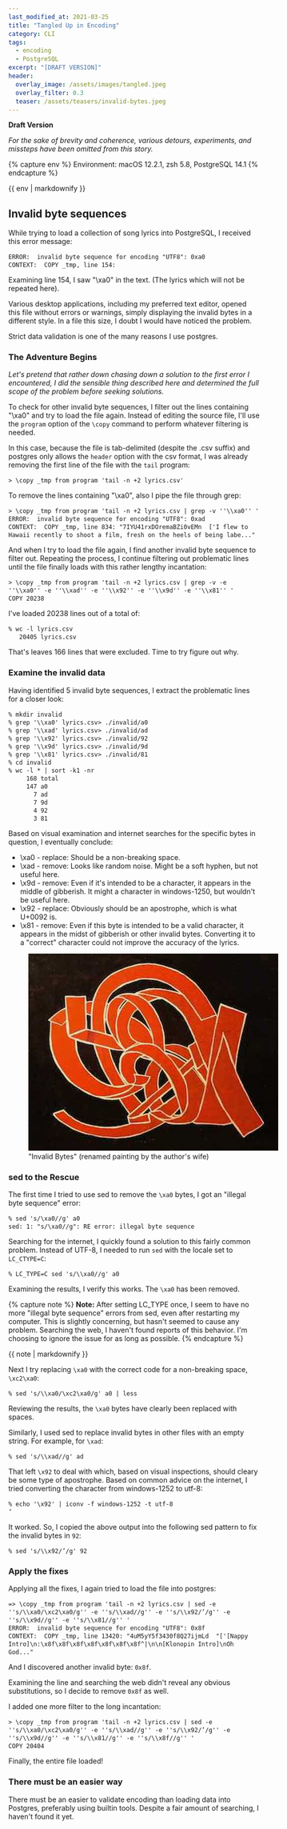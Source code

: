 ```yaml
---
last_modified_at: 2021-03-25
title: "Tangled Up in Encoding"
category: CLI
tags:
  - encoding
  - PostgreSQL
excerpt: "[DRAFT VERSION]"
header:
  overlay_image: /assets/images/tangled.jpeg
  overlay_filter: 0.3
  teaser: /assets/teasers/invalid-bytes.jpeg
---
```


**Draft Version**

*For the sake of brevity and coherence, various detours, experiments, and missteps have been omitted from this story.*

{% capture env %}
Environment: macOS 12.2.1, zsh 5.8, PostgreSQL 14.1
{% endcapture %}<div class="notice">{{ env | markdownify }}</div>

## Invalid byte sequences

While trying to load a collection of song lyrics into PostgreSQL, I received this error message:

```
ERROR:  invalid byte sequence for encoding "UTF8": 0xa0
CONTEXT:  COPY _tmp, line 154:
```

Examining line 154, I saw "\xa0" in the text. (The lyrics which will not be repeated here).

Various desktop applications, including my preferred text editor, opened this file without errors or warnings, simply displaying the invalid bytes in a different style. In a file this size, I doubt I would have noticed the problem.

Strict data validation is one of the many reasons I use postgres.

### The Adventure Begins

*Let's pretend that rather down chasing down a solution to the first error I encountered, I did the sensible thing described here and determined the full scope of the problem before seeking solutions.*

To check for other invalid byte sequences, I filter out the lines containing "\xa0" and try to load the file again. Instead of editing the source file, I'll use the `program` option of the `\copy` command to perform whatever filtering is needed.

In this case, because the file is tab-delimited (despite the .csv suffix) and postgres only allows the `header` option with the csv format, I was already removing the first line of the file with the `tail` program:

```
> \copy _tmp from program 'tail -n +2 lyrics.csv'
```

To remove the lines containing "\xa0", also I pipe the file through grep:

```
> \copy _tmp from program 'tail -n +2 lyrics.csv | grep -v ''\\xa0'' '
ERROR:  invalid byte sequence for encoding "UTF8": 0xad
CONTEXT:  COPY _tmp, line 834: "7IYU41rxDOremaBZi0vEMn  ['I flew to Hawaii recently to shoot a film, fresh on the heels of being labe..."
```

And when I try to load the file again, I find another invalid byte sequence to filter out. Repeating the process, I continue filtering out problematic lines until the file finally loads with this rather lengthy incantation:

```
> \copy _tmp from program 'tail -n +2 lyrics.csv | grep -v -e ''\\xa0'' -e ''\\xad'' -e ''\\x92'' -e ''\\x9d'' -e ''\\x81'' '
COPY 20238
```

I've loaded 20238 lines out of a total of:

```
% wc -l lyrics.csv
   20405 lyrics.csv
```

That's leaves 166 lines that were excluded. Time to try figure out why.

### Examine the invalid data

Having identified 5 invalid byte sequences, I extract the problematic lines for a closer look:

```
% mkdir invalid
% grep '\\xa0' lyrics.csv> ./invalid/a0
% grep '\\xad' lyrics.csv> ./invalid/ad
% grep '\\x92' lyrics.csv> ./invalid/92
% grep '\\x9d' lyrics.csv> ./invalid/9d
% grep '\\x81' lyrics.csv> ./invalid/81
% cd invalid
% wc -l * | sort -k1 -nr
     168 total
     147 a0
       7 ad
       7 9d
       4 92
       3 81
```

Based on visual examination and internet searches for the specific bytes in question, I eventually conclude:

* \xa0 - replace: Should be a non-breaking space.
* \xad - remove: Looks like random noise. Might be a soft hyphen, but not useful here.
* \x9d - remove: Even if it's intended to be a character, it appears in the middle of gibberish. It might a character in windows-1250, but wouldn't be useful here.
* \x92 - replace: Obviously should be an apostrophe, which is what U+0092 is.
* \x81 - remove: Even if this byte is intended to be a valid character, it appears in the midst of gibberish or other invalid bytes. Converting it to a "correct" character could not improve the accuracy of the lyrics.

<figure style="width: 600px" class="align-center">
  <a href="/assets/images/tangled.jpeg" title="Tangled" alt="painting of several cursive characters twisted into one">
  <img src="/assets/images/tangled.jpeg" alt="painting"></a>
  <figcaption>"Invalid Bytes" (renamed painting by the author's wife)</figcaption>
</figure>

### sed to the Rescue

The first time I tried to use sed to remove the `\xa0` bytes, I got an "illegal byte sequence" error:

```
% sed 's/\xa0//g' a0
sed: 1: "s/\xa0//g": RE error: illegal byte sequence
```

Searching for the internet, I quickly found a solution to this fairly common problem. Instead of UTF-8, I needed to run `sed` with the locale set to `LC_CTYPE=C`:

```
% LC_TYPE=C sed 's/\\xa0//g' a0
```

Examining the results, I verify this works. The `\xa0` has been removed.

{% capture note %}
**Note:** After setting LC_TYPE once, I seem to have no more "illegal byte sequence" errors from sed, even after restarting my computer. This is slightly concerning, but hasn't seemed to cause any problem. Searching the web, I haven't found reports of this behavior. I'm choosing to ignore the issue for as long as possible.
{% endcapture %}<div class="notice--primary">{{ note | markdownify }}</div>

Next I try replacing `\xa0` with the correct code for a non-breaking space, `\xc2\xa0`:

```
% sed 's/\\xa0/\xc2\xa0/g' a0 | less
```

Reviewing the results, the `\xa0` bytes have clearly been replaced with spaces.

Similarly, I used sed to replace invalid bytes in other files with an empty string. For example, for `\xad`:

```
% sed 's/\\xad//g' ad
```

That left `\x92` to deal with which, based on visual inspections, should cleary be some type of apostrophe. Based on common advice on the internet, I tried converting the character from windows-1252 to utf-8:

```
% echo '\x92' | iconv -f windows-1252 -t utf-8
’
```

It worked. So, I copied the above output into the following sed pattern to fix the invalid bytes in `92`:

```
% sed 's/\\x92/’/g' 92
```

### Apply the fixes

Applying all the fixes, I again tried to load the file into postgres:

```
=> \copy _tmp from program 'tail -n +2 lyrics.csv | sed -e ''s/\\xa0/\xc2\xa0/g'' -e ''s/\\xad//g'' -e ''s/\\x92/’/g'' -e ''s/\\x9d//g'' -e ''s/\\x81//g'' '
ERROR:  invalid byte sequence for encoding "UTF8": 0x8f
CONTEXT:  COPY _tmp, line 13420: "4uM5yY5f3430f8Q27ijmLd  "['[Nappy Intro]\n:\x8f\x8f\x8f\x8f\x8f\x8f\x8f^|\n\n[Klonopin Intro]\nOh God..."
```

And I discovered another invalid byte: `0x8f`.

Examining the line and searching the web didn't reveal any obvious substitutions, so I decide to remove `0x8f` as well.

I added one more filter to the long incantation:

```
> \copy _tmp from program 'tail -n +2 lyrics.csv | sed -e ''s/\\xa0/\xc2\xa0/g'' -e ''s/\\xad//g'' -e ''s/\\x92/’/g'' -e ''s/\\x9d//g'' -e ''s/\\x81//g'' -e ''s/\\x8f//g'' '
COPY 20404
```

Finally, the entire file loaded!


### There must be an easier way

There must be an easier to validate encoding than loading data into Postgres, preferably using builtin tools. Despite a fair amount of searching, I haven't found it yet.
